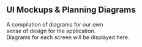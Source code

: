 <h2> UI Mockups & Planning Diagrams </h2>
<p> A compilation of diagrams for our own <br />
	sense of design for the application. <br />
	Diagrams for each screen will be displayed here.
</p>  
